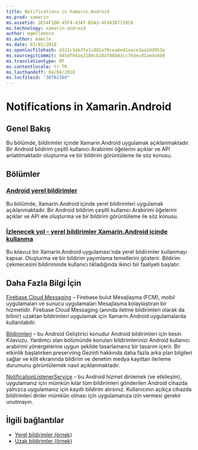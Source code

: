 ```yaml
---
title: Notifications in Xamarin.Android
ms.prod: xamarin
ms.assetid: 2E54F1D0-45F4-43A7-B3A3-4F483B7150CB
ms.technology: xamarin-android
author: mgmclemore
ms.author: mamcle
ms.date: 03/01/2018
ms.openlocfilehash: d321c3eb3fe1c882ef9cea6ed1aace3aa1dd953e
ms.sourcegitcommit: 945df041e2180cb20af08b83cc703ecd1aedc6b0
ms.translationtype: MT
ms.contentlocale: tr-TR
ms.lasthandoff: 04/04/2018
ms.locfileid: "30762369"
---
```

# <a name="notifications-in-xamarinandroid"></a>Notifications in Xamarin.Android


## <a name="overview"></a>Genel Bakış

Bu bölümde, bildirimler içinde Xamarin.Android uygulamak açıklanmaktadır. Bir Android bildirim çeşitli kullanıcı Arabirimi öğelerini açıklar ve API anlatılmaktadır oluşturma ve bir bildirim görüntüleme ile söz konusu.


## <a name="sections"></a>Bölümler

### <a name="local-notifications-in-androidlocal-notificationsmd"></a>[Android yerel bildirimler](local-notifications.md)

Bu bölümde, Xamarin.Android içinde yerel bildirimleri uygulamak açıklanmaktadır. Bir Android bildirim çeşitli kullanıcı Arabirimi öğelerini açıklar ve API ele oluşturma ve bir bildirim görüntüleme ile söz konusu. 

### <a name="walkthrough---using-local-notifications-in-xamarinandroidlocal-notifications-walkthroughmd"></a>[İzlenecek yol - yerel bildirimler Xamarin.Android içinde kullanma](local-notifications-walkthrough.md)  
 
Bu kılavuz bir Xamarin.Android uygulaması'nda yerel bildirimler kullanmayı kapsar. Oluşturma ve bir bildirim yayımlama temellerini gösterir. Bildirim çekmecesini bildiriminde kullanıcı tıkladığında ikinci bir faaliyeti başlatır. 


## <a name="for-further-reading"></a>Daha Fazla Bilgi İçin

[Firebase Cloud Messaging](~/android/data-cloud/google-messaging/firebase-cloud-messaging.md) &ndash; Firebase bulut Mesajlaşma (FCM), mobil uygulamaları ve sunucu uygulamaları Mesajlaşma kolaylaştıran bir hizmetidir. Firebase Cloud Messaging (anında iletme bildirimleri olarak da bilinir) uzaktan bildirimleri uygulamak için Xamarin.Android uygulamalarda kullanılabilir.

[Bildirimleri](http://developer.android.com/guide/topics/ui/notifiers/notifications.html) &ndash; bu Android Geliştirici konudur Android bildirimleri için kesin Kılavuzu. Yardımcı olan bölümünde konuları bildirimlerinizi Android kullanıcı arabirimi yönergelerine uygun şekilde tasarlamanız bir tasarım içerir. Bir etkinlik başlatırken preserviing Gezinti hakkında daha fazla arka plan bilgileri sağlar ve kilit ekranında bildirim ve denetim medya kayıttan ilerleme durumunu görüntülemek nasıl açıklanmaktadır. 

[NotificationListenerService](https://developer.xamarin.com/api/type/Android.Service.Notification.NotificationListenerService/) &ndash; bu Android hizmet dinlemek (ve etkileşim), uygulamanız için mümkün kılar tüm bildirimleri gönderilen Android cihazda yalnızca uygulamanız için kayıtlı bildirim alırsınız. Kullanıcının açıkça cihazda bildirimleri dinler mümkün olması için uygulamanıza izin vermesi gerekir unutmayın.





## <a name="related-links"></a>İlgili bağlantılar

- [Yerel bildirimler (örnek)](https://developer.xamarin.com/samples/monodroid/LocalNotifications/)
- [Uzak bildirimler (örnek)](https://developer.xamarin.com/samples/monodroid/RemoteNotifications/)
